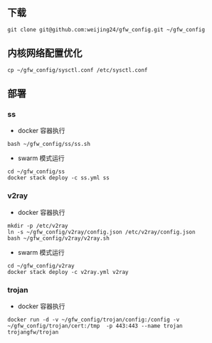 ## 下载
`git clone git@github.com:weijing24/gfw_config.git ~/gfw_config`

## 内核网络配置优化 
`cp ~/gfw_config/sysctl.conf /etc/sysctl.conf`

## 部署
### ss
- docker 容器执行

```
bash ~/gfw_config/ss/ss.sh
```
- swarm 模式运行

```
cd ~/gfw_config/ss
docker stack deploy -c ss.yml ss
```

### v2ray
- docker 容器执行

```
mkdir -p /etc/v2ray
ln -s ~/gfw_config/v2ray/config.json /etc/v2ray/config.json
bash ~/gfw_config/v2ray/v2ray.sh
```

- swarm 模式运行

```
cd ~/gfw_config/v2ray
docker stack deploy -c v2ray.yml v2ray
```

### trojan
- docker 容器执行

```
docker run -d -v ~/gfw_config/trojan/config:/config -v ~/gfw_config/trojan/cert:/tmp  -p 443:443 --name trojan trojangfw/trojan
```
